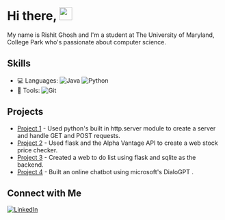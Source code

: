 # Hi there, <img src="https://raw.githubusercontent.com/MartinHeinz/MartinHeinz/master/wave.gif" width="30px">
My name is Rishit Ghosh and I'm a student at The University of Maryland, College Park who's passionate about computer science.

## Skills
- 💻 Languages: ![Java](https://img.shields.io/badge/-Java-333333?style=flat) ![Python](https://img.shields.io/badge/-Python-333333?style=flat)
- 🔧 Tools: ![Git](https://img.shields.io/badge/-Git-333333?style=flat&logo=git) 

## Projects
- [Project 1](https://github.com/Rishitg04/Summer-2024-Simple-Web-Server-) - Used python's built in http.server module to create a server and handle GET and POST requests.
- [Project 2](https://github.com/Rishitg04/Summer-2024-Stock-Tracker-Web-App) - Used flask and the Alpha Vantage API to create a web stock price checker.
- [Project 3](https://github.com/Rishitg04/Summer-2024-Web-To-do-list-with-login) - Created a web to do list using flask and sqlite as the backend.
- [Project 4](https://github.com/Rishitg04/Summer-2024-Chatbot-with-DialoGPT-) - Built an online chatbot using microsoft's DialoGPT  .


## Connect with Me
[![LinkedIn](https://img.shields.io/badge/-LinkedIn-0077B5?style=flat&logo=linkedin)](https://www.linkedin.com/in/rishit-ghosh-077a24162/)

